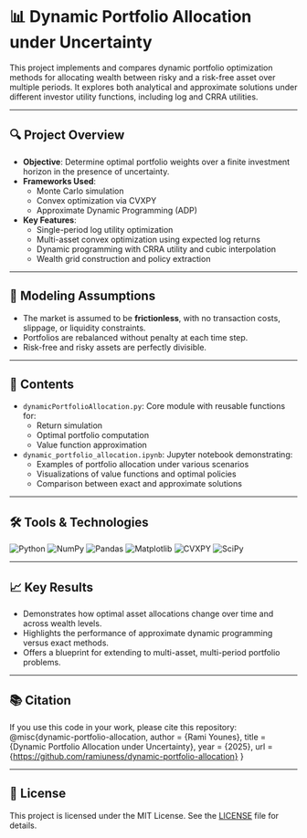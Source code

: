 # 📊 Dynamic Portfolio Allocation under Uncertainty

This project implements and compares dynamic portfolio optimization methods for allocating wealth between risky and a risk-free asset over multiple periods. 
It explores both analytical and approximate solutions under different investor utility functions, including log and CRRA utilities.

---

## 🔍 Project Overview

- **Objective**: Determine optimal portfolio weights over a finite investment horizon in the presence of uncertainty.
- **Frameworks Used**:
  - Monte Carlo simulation
  - Convex optimization via CVXPY
  - Approximate Dynamic Programming (ADP)
- **Key Features**:
  - Single-period log utility optimization
  - Multi-asset convex optimization using expected log returns
  - Dynamic programming with CRRA utility and cubic interpolation
  - Wealth grid construction and policy extraction
---

## 📌 Modeling Assumptions

- The market is assumed to be **frictionless**, with no transaction costs, slippage, or liquidity constraints.
- Portfolios are rebalanced without penalty at each time step.
- Risk-free and risky assets are perfectly divisible.


---

## 📁 Contents

- `dynamicPortfolioAllocation.py`: Core module with reusable functions for:
  - Return simulation
  - Optimal portfolio computation
  - Value function approximation
- `dynamic_portfolio_allocation.ipynb`: Jupyter notebook demonstrating:
  - Examples of portfolio allocation under various scenarios
  - Visualizations of value functions and optimal policies
  - Comparison between exact and approximate solutions

---

## 🛠 Tools & Technologies

![Python](https://img.shields.io/badge/Python-3776AB?logo=python&logoColor=white)
![NumPy](https://img.shields.io/badge/NumPy-013243?logo=numpy&logoColor=white)
![Pandas](https://img.shields.io/badge/Pandas-150458?logo=pandas&logoColor=white)
![Matplotlib](https://img.shields.io/badge/Matplotlib-11557C?logo=matplotlib&logoColor=white)
![CVXPY](https://img.shields.io/badge/CVXPY-34495E?logo=python&logoColor=white)
![SciPy](https://img.shields.io/badge/SciPy-8CAAE6?logo=scipy&logoColor=white)

---

## 📈 Key Results

- Demonstrates how optimal asset allocations change over time and across wealth levels.
- Highlights the performance of approximate dynamic programming versus exact methods.
- Offers a blueprint for extending to multi-asset, multi-period portfolio problems.

---

## 📚 Citation

If you use this code in your work, please cite this repository:
@misc{dynamic-portfolio-allocation,
author = {Rami Younes},
title = {Dynamic Portfolio Allocation under Uncertainty},
year = {2025},
url = {https://github.com/ramiuness/dynamic-portfolio-allocation}
}


---

## 📄 License

This project is licensed under the MIT License. See the [LICENSE](LICENSE) file for details.

